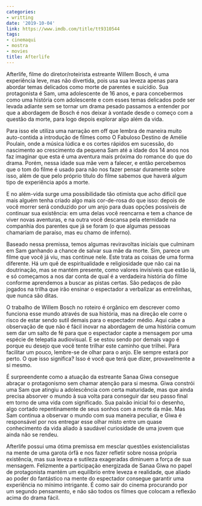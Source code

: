 ```yaml
---
categories:
- writting
date: '2019-10-04'
link: https://www.imdb.com/title/tt9310544
tags:
- cinemaqui
- mostra
- movies
title: Afterlife
---
```


Afterlife, filme do diretor/roteirista estreante Willem Bosch, é uma experiência leve, mas não divertida, pois usa sua leveza apenas para abordar temas delicados como morte de parentes e suicídio. Sua protagonista é Sam, uma adolescente de 16 anos, e para concebermos como uma história com adolescente e com esses temas delicados pode ser levada adiante sem se tornar um drama pesado passamos a entender por que a abordagem de Bosch é nos deixar à vontade desde o começo com a questão da morte, para logo depois explorar algo além da vida.

Para isso ele utiliza uma narração em off que lembra de maneira muito auto-contida a introdução de filmes como O Fabuloso Destino de Amélie Poulain, onde a música lúdica e os cortes rápidos em sucessão, do nascimento ao crescimento da pequena Sam até a idade dos 14 anos nos faz imaginar que esta é uma aventura mais próxima do romance do que do drama. Porém, nessa idade sua mãe vem a falecer, e então percebemos que o tom do filme é usado para não nos fazer pensar duramente sobre isso, além de que pelo próprio título do filme sabemos que haverá algum tipo de experiência após a morte.

E no além-vida surge uma possibilidade tão otimista que acho difícil que mais alguém tenha criado algo mais cor-de-rosa do que isso: depois de você morrer será conduzido por um anjo para duas opções possíveis de continuar sua existência: em uma delas você reencarna e tem a chance de viver novas aventuras, e na outra você descansa pela eternidade na companhia dos parentes que já se foram (o que algumas pessoas chamariam de paraíso, mas eu chamo de inferno).

Baseado nessa premissa, temos algumas reviravoltas iniciais que culminam em Sam ganhando a chance de salvar sua mãe da morte. Sim, parece um filme que você já viu, mas continue nele. Este trata as coisas de uma forma diferente. Há um quê de espiritualidade e religiosidade que não cai na doutrinação, mas se mantém presente, como valores invisíveis que estão lá, e só começamos a nos dar conta de qual é a verdadeira história do filme conforme aprendemos a buscar as pistas certas. São pedaços de pão jogados na trilha que irão ensinar o espectador a verbalizar as entrelinhas, que nunca são ditas.

O trabalho de Willem Bosch no roteiro é orgânico em descrever como funciona esse mundo através de sua história, mas na direção ele corre o risco de estar sendo sutil demais para o espectador médio. Aqui cabe a observação de que não é fácil inovar na abordagem de uma história comum sem dar um salto de fé para que o espectador capte a mensagem por uma espécie de telepatia audiovisual. E se estou sendo por demais vago é porque eu desejo que você tente trilhar este caminho que trilhei. Para facilitar um pouco, lembre-se de olhar para o anjo. Ele sempre estará por perto. O que isso significa? Isso é você que terá que dizer, provavelmente a si mesmo.

É surpreendente como a atuação da estreante Sanaa Giwa consegue abraçar o protagonismo sem chamar atenção para si mesma. Giwa constrói uma Sam que atingiu a adolescência com certa maturidade, mas que ainda precisa absorver o mundo à sua volta para conseguir dar seu passo final em torno de uma vida com significado. Sua paixão inicial foi o desenho, algo cortado repentinamente de seus sonhos com a morte da mãe. Mas Sam continua a observar o mundo com sua maneira peculiar, e Giwa é responsável por nos entregar esse olhar misto entre um quase conhecimento da vida aliado à saudável curiosidade de uma jovem que ainda não se rendeu.

Afterlife possui uma ótima premissa em mesclar questões existencialistas na mente de uma garota órfã e nos fazer refletir sobre nossa própria existência, mas sua leveza e sutileza exageradas diminuem a força de sua mensagem. Felizmente a participação energizada de Sanaa Giwa no papel de protagonista mantém um equilíbrio entre leveza e realidade, que aliado ao poder do fantástico na mente do espectador consegue garantir uma experiência no mínimo intrigante. É como sair do cinema procurando por um segundo pensamento, e não são todos os filmes que colocam a reflexão acima do drama fácil.